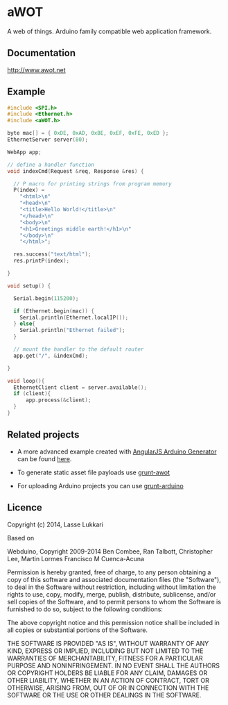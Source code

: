 aWOT
==========

A web of things. Arduino family compatible web application framework.

## Documentation
http://www.awot.net

## Example

```cpp
#include <SPI.h>
#include <Ethernet.h>
#include <aWOT.h>

byte mac[] = { 0xDE, 0xAD, 0xBE, 0xEF, 0xFE, 0xED };
EthernetServer server(80);

WebApp app;

// define a handler function
void indexCmd(Request &req, Response &res) {

  // P macro for printing strings from program memory
  P(index) =
    "<html>\n"
    "<head>\n"
    "<title>Hello World!</title>\n"
    "</head>\n"
    "<body>\n"
    "<h1>Greetings middle earth!</h1>\n"
    "</body>\n"
    "</html>";

  res.success("text/html");
  res.printP(index);

}

void setup() {

  Serial.begin(115200);

  if (Ethernet.begin(mac)) {
    Serial.println(Ethernet.localIP());
  } else{
    Serial.println("Ethernet failed");
  }

  // mount the handler to the default router
  app.get("/", &indexCmd);

}

void loop(){
  EthernetClient client = server.available();
  if (client){
      app.process(&client);
  }
}
```
## Related projects 

* A more advanced example created with [AngularJS Arduino Generator]( https://github.com/lasselukkari/generator-angular-arduino) can be found [here]( https://github.com/lasselukkari/angular-arduino-demo).

* To generate static asset file payloads use [grunt-awot](https://github.com/lasselukkari/grunt-awot)

* For uploading Arduino projects you can use [grunt-arduino](https://github.com/lasselukkari/grunt-arduino)

## Licence

Copyright (c) 2014, Lasse Lukkari 

Based on 

Webduino,
Copyright 2009-2014 Ben Combee, Ran Talbott, Christopher Lee, Martin Lormes
Francisco M Cuenca-Acuna

Permission is hereby granted, free of charge, to any person obtaining a copy
of this software and associated documentation files (the "Software"), to deal
in the Software without restriction, including without limitation the rights
to use, copy, modify, merge, publish, distribute, sublicense, and/or sell
copies of the Software, and to permit persons to whom the Software is
furnished to do so, subject to the following conditions:

The above copyright notice and this permission notice shall be included in
all copies or substantial portions of the Software.

THE SOFTWARE IS PROVIDED "AS IS", WITHOUT WARRANTY OF ANY KIND, EXPRESS OR
IMPLIED, INCLUDING BUT NOT LIMITED TO THE WARRANTIES OF MERCHANTABILITY,
FITNESS FOR A PARTICULAR PURPOSE AND NONINFRINGEMENT. IN NO EVENT SHALL THE
AUTHORS OR COPYRIGHT HOLDERS BE LIABLE FOR ANY CLAIM, DAMAGES OR OTHER
LIABILITY, WHETHER IN AN ACTION OF CONTRACT, TORT OR OTHERWISE, ARISING FROM,
OUT OF OR IN CONNECTION WITH THE SOFTWARE OR THE USE OR OTHER DEALINGS IN
THE SOFTWARE.
